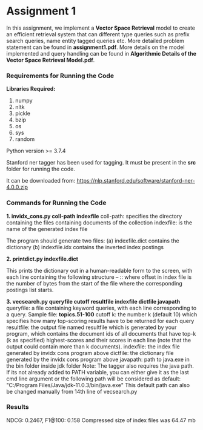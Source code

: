 # Assignment 1

In this assignment, we implement a **Vector Space Retrieval** model to create an efficient retrieval system that can different type queries such as prefix search queries, name entity tagged queries etc. More detailed problem statement can be found in **assignment1.pdf**. More details on the model implemented and query handling can be found in **Algorithmic Details of the Vector Space Retrieval Model.pdf**. 

### Requirements for Running the Code

**Libraries Required:**
1. numpy
2. nltk
3. pickle
4. bzip
5. os
6. sys
7. random

Python version >= 3.7.4

Stanford ner tagger has been used for tagging. It must be present in the **src** folder for running the code.

It can be downloaded from: https://nlp.stanford.edu/software/stanford-ner-4.0.0.zip

### Commands for Running the Code

**1. invidx_cons.py coll-path indexfile**
coll-path: specifies the directory containing the files containing documents of the collection
indexfile: is the name of the generated index file

The program should generate two files:
(a) indexfile.dict contains the dictionary 
(b) indexfile.idx contains the inverted index postings

**2. printdict.py indexfile.dict**

This prints the dictionary out in a human-readable form to the screen, with each line containing the following structure –
 <indexterm>:<df>:<offset-to-its-postingslist-in-idx-file> 
    where offset in index file is the number of bytes from the start of the file where the corresponding postings list starts.
    
**3. vecsearch.py queryfile cutoff resultfile indexfile dictfile javapath**
queryfile: a file containing keyword queries, with each line corresponding to a query. Sample file: **topics.51-100**
cutoff k: the number k (default 10) which specifies how many top-scoring results have to be returned for each query 
resultfile: the output file named resultfile which is generated by your program, which contains the document ids of all documents that have top-k (k as specified) highest-scores and their scores in each line (note that the output could contain more than k documents).
indexfile: the index file generated by invidx cons program above
dictfile: the dictionary file generated by the invidx cons program above
javapath: path to java.exe in the bin folder inside jdk folder
Note: The tagger also requires the java path. If its not already added to PATH variable, you can either give it as the last cmd line argument or the following path will be considered as default: "C:/Program Files/Java/jdk-11.0.3/bin/java.exe"
This default path can also be changed manually from 14th line of vecsearch.py

### Results

NDCG: 0.2467, F1@100: 0.158
Compressed size of index files was 64.47 mb
